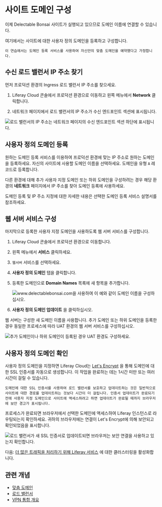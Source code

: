 # 사이트 도메인 구성

이제 Delectable Bonsai 사이트가 실행되고 있으므로 도메인 이름에 연결할 수 있습니다.

여기에서는 사이트에 대한 사용자 정의 도메인을 등록하고 구성합니다.

```{important}
이 연습에서는 도메인 등록 서비스를 사용하여 자신만의 맞춤 도메인을 예약했다고 가정합니다. 
```

## 수신 로드 밸런서 IP 주소 찾기

먼저 프로덕션 환경의 Ingress 로드 밸런서 IP 주소를 찾으세요.

1. Liferay Cloud 콘솔에서 프로덕션 환경으로 이동하고 왼쪽 메뉴에서 **Network** 클릭합니다.

1. 네트워크 페이지에서 로드 밸런서의 IP 주소가 수신 엔드포인트 섹션에 표시됩니다.

![로드 밸런서의 IP 주소는 네트워크 페이지의 수신 엔드포인트 섹션 하단에 표시됩니다.](./configuring-your-sites-domain/images/01.png)

## 사용자 정의 도메인 등록

원하는 도메인 등록 서비스를 이용하여 프로덕션 환경에 맞는 IP 주소로 원하는 도메인을 등록하세요. 자신의 사이트에 사용할 도메인 이름을 선택하세요. 도메인을 유형 `A` 레코드로 등록합니다.

다른 환경에 대해 추가 사용자 지정 도메인 또는 하위 도메인을 구성하려는 경우 해당 환경의 **네트워크** 페이지에서 IP 주소를 찾아 도메인 등록에 사용하세요.

도메인 등록 및 IP 주소 지정에 대한 자세한 내용은 선택한 도메인 등록 서비스 설명서를 참조하세요.

## 웹 서버 서비스 구성

마지막으로 등록한 사용자 지정 도메인을 사용하도록 웹 서버 서비스를 구성합니다.

1. Liferay Cloud 콘솔에서 프로덕션 환경으로 이동합니다.

1. 왼쪽 메뉴에서 **서비스** 클릭하세요.

1. `웹서버` 서비스를 선택하세요.

1. **사용자 정의 도메인** 탭을 클릭합니다.

1. 등록한 도메인으로 **Domain Names** 목록에 새 항목을 추가합니다.

   ![www.delectablebonsai.com을 사용하여 이 예와 같이 도메인 이름을 구성하십시오.](./configuring-your-sites-domain/images/02.png)

1. **사용자 정의 도메인 업데이트** 을 클릭하십시오.

웹 서버는 구성한 새 도메인 이름을 사용합니다. 추가 도메인 또는 하위 도메인을 등록한 경우 동일한 프로세스에 따라 UAT 환경의 웹 서버 서비스를 구성하십시오.

![추가 도메인이나 하위 도메인이 등록된 경우 UAT 환경도 구성하세요.](./configuring-your-sites-domain/images/03.png)

## 사용자 정의 도메인 확인

사용자 정의 도메인을 지정하면 Liferay Cloud는 [Let's Encrypt](https://letsencrypt.org/) 을 통해 도메인에 대한 SSL 인증서를 자동으로 생성합니다. 이 작업을 완료하는 데는 1시간 미만 또는 여러 시간이 걸릴 수 있습니다.

```{note}
도메인에 대한 SSL 인증서를 사용하여 로드 밸런서를 보호하고 업데이트하는 것은 일반적으로 사이트에 대한 경로를 업데이트하는 것보다 시간이 더 걸립니다. 인증서 업데이트가 완료되기 전에 사용자 지정 도메인으로 사이트에 액세스하려고 하면 업데이트가 완료될 때까지 브라우저에 보안 경고가 표시됩니다.
```

프로세스가 완료되면 브라우저에서 선택한 도메인에 액세스하여 Liferay 인스턴스로 라우팅되는지 확인하세요. 귀하의 브라우저에는 연결이 Let's Encrypt에 의해 보안되고 확인되었음을 표시합니다.

![로드 밸런서가 새 SSL 인증서로 업데이트되면 브라우저는 보안 연결을 사용하고 있는지 확인합니다.](./configuring-your-sites-domain/images/04.png)

다음: [더 많은 트래픽을 처리하기 위해 Liferay 서비스](./setting-up-clustering-for-the-liferay-service.md) 에 대한 클러스터링을 활성화합니다.

## 관련 개념

* [맞춤 도메인](https://learn.liferay.com/w/liferay-cloud//configuring-the-cloud-network/custom-domains)
* [로드 밸런서](https://learn.liferay.com/w/liferay-cloud//configuring-the-cloud-network/load-balancer#custom-ssl)
* [VPN 통합 개요](https://learn.liferay.com/w/liferay-cloud//configuring-the-cloud-network/vpn-integration-overview)
